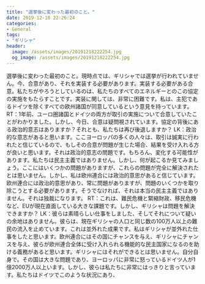 ```yaml
---
title: "選挙後に変わった最初のこと。"
date: 2019-12-18 22:26:24
categories:
- General
tags:
- "ギリシャ"
header:
  image: /assets/images/20191218222254.jpg
  og_image: /assets/images/20191218222254.jpg
---
```


選挙後に変わった最初のこと。現時点では、ギリシャでは選挙が行われていません。今、合意があり、それを実装する必要があります。実装する必要がある合意。私たちがやろうとしているのは、私たちのすべてのエネルギーとのこの協定の実施をもたらすことです。実装に関しては、非常に困難です。私は、主犯であるドイツを除くすべての欧州諸国が同意しているという意見を持っています。 RT：1年前、ユーロ圏諸国とドイツの両方が取引の実施について合意していたことがわかりました。しかし、今日、合意は疑問視されています。協定の背後にある政治的意志はありますか？それとも、私たちは再び後退しますか？ LK：政治的な意志があると思います。ここヨーロッパの多くの人々は、取引は誠実に行われたと信じているので、もしその合意が問題が生じた場合、結果を受け入れる方が良いと思います。それは政治的意志の問題です。もちろん、変化する可能性があります。私たちは民主主義ではありません。しかし、何が起こるか見てみましょう。ここにはいくつかの問題がありますが、これらの問題が完全に解決されたとは思いません。しかし、私は欧州連合には政治的意思があると信じています。欧州連合には政治的意思があり、常に問題がありますが、問題のいくつかを取り除こうとする必要があります。そうでなければ、それは本当の民主主義ではありません。それは独裁になります。 RT：これは、難民危機と緊縮財政、移民危機など、EUが現在直面している大きな課題です。しかし、ギリシャは問題を解決できますか？ LK：彼らは素晴らしい仕事をしました、そしてそれについて疑いの余地はありません。彼らは、現在ギリシャの人口と同じ数の100万人以上の難民の流入を止めています。これは並外れた成果です。私はギリシャが並外れた仕事をしたと思います。欧州連合にはその国にチャンスを与え、ギリシャにチャンスを与え、彼らが欧州連合全体に受け入れられる機能的な民主国家になるのを助ける義務があると思います。ギリシャにはそれができるとは思いません。自分自身で。その国は大きな問題であり、ヨーロッパに非常に怒っているドイツ人が1億2000万人以上います。しかし、彼らは私たちに非常にはっきりと言っています。私たちはドイツでこのような状況にあり、
